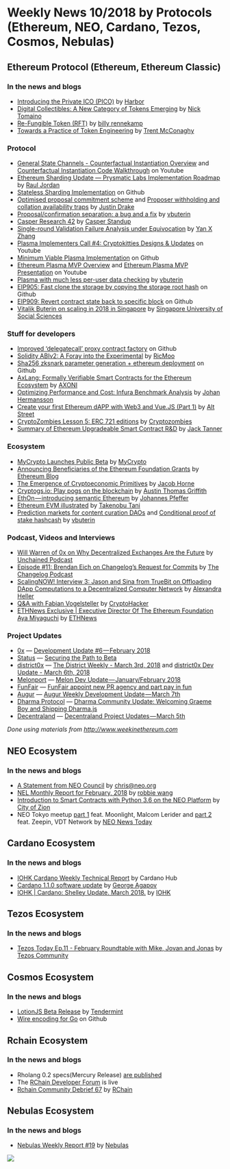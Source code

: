 ﻿# Weekly News 10/2018 by Protocols (Ethereum, NEO, Cardano, Tezos, Cosmos, Nebulas)

## Ethereum Protocol (Ethereum, Ethereum Classic)
### In the news and blogs

* [Introducing the Private ICO (PICO)](https://medium.com/harborhq/introducing-the-private-ico-pico-3e8b782924c1) by [Harbor](https://medium.com/@harbor_corporate)
* [Digital Collectibles: A New Category of Tokens Emerging](https://thecontrol.co/digital-collectibles-a-new-category-of-tokens-emerging-fb991c1dff6a) by [Nick Tomaino](https://thecontrol.co/@ntmoney)
* [Re-Fungible Token (RFT)](https://medium.com/@billyrennekamp/re-fungible-token-rft-29700359276) by [billy rennekamp](https://medium.com/@billyrennekamp)
* [Towards a Practice of Token Engineering](https://blog.oceanprotocol.com/towards-a-practice-of-token-engineering-b02feeeff7ca) by [Trent McConaghy](https://blog.oceanprotocol.com/@trentmc0)

### Protocol
* [General State Channels - Counterfactual Instantiation Overview](https://www.youtube.com/watch?v=pBrfbfmbvZ8&feature=youtu.be) and [Counterfactual Instantiation Code Walkthrough](https://www.youtube.com/watch?v=Ao0tj0HcIcc&feature=youtu.be) on Youtube
* [Ethereum Sharding Update — Prysmatic Labs Implementation Roadmap](https://medium.com/@rauljordan/ethereum-sharding-update-prysmatic-labs-implementation-roadmap-c625cd013aeb) by [Raul Jordan](https://medium.com/@rauljordan)
* [Stateless Sharding Implementation](https://github.com/paritytech/parity/issues/8001) on Github
* [Optimised proposal commitment scheme](https://ethresear.ch/t/optimised-proposal-commitment-scheme/1314) and [Proposer withholding and collation availability traps](https://ethresear.ch/t/proposer-withholding-and-collation-availability-traps/1294) by [Justin Drake](https://ethresear.ch/u/justindrake/summary)
* [Proposal/confirmation separation: a bug and a fix](https://ethresear.ch/t/proposal-confirmation-separation-a-bug-and-a-fix/1261) by [vbuterin](https://ethresear.ch/u/vbuterin/summary)
* [Casper Research 42](https://www.youtube.com/watch?v=rs6F275AmzA) by [Casper Standup](https://www.youtube.com/channel/UCi8byRkpJBbGgDot2pWXLHA)
* [Single-round Validation Failure Analysis under Equivocation](https://ethresear.ch/t/single-round-validation-failure-analysis-under-equivocation/1292) by [Yan X Zhang](https://ethresear.ch/u/krzhang/summary)
* [Plasma Implementers Call #4: Cryptokitties Designs & Updates](https://www.youtube.com/watch?v=IFuxe3vL--k) on Youtube
* [Minimum Viable Plasma Implementation](https://github.com/kr8os/lucidity-plasma) on Github
* [Ethereum Plasma MVP Overview](https://www.youtube.com/watch?v=jTc_2tyT_lY) and [Ethereum Plasma MVP Presentation](https://www.youtube.com/watch?v=jTc_2tyT_lY) on Youtube
* [Plasma with much less per-user data checking](https://ethresear.ch/t/plasma-with-much-less-per-user-data-checking/1298) by [vbuterin](https://ethresear.ch/u/vbuterin/summary)
* [EIP905: Fast clone the storage by copying the storage root hash](https://github.com/ethereum/EIPs/issues/905) on Github
* [EIP909: Revert contract state back to specific block](https://github.com/ethereum/EIPs/issues/909) on Github
* [Vitalik Buterin on scaling in 2018 in Singapore](https://www.facebook.com/suss.sg/videos/1174940702643388/) by [Singapore University of Social Sciences](https://www.facebook.com/suss.sg/?hc_ref=ARQwn3Q3rpdurcFHDDCIXt80P4i8FpRTDEdsAaYEPjcq0HnxeBwpD_p5DM8XfrkS_F4)

### Stuff for developers
* [Improved ‘delegatecall’ proxy contract factory](https://gist.github.com/GNSPS/ba7b88565c947cfd781d44cf469c2ddb) on Github
* [Solidity ABIv2: A Foray into the Experimental](https://blog.ricmoo.com/solidity-abiv2-a-foray-into-the-experimental-a6afd3d47185) by [RicMoo](https://blog.ricmoo.com/@ricmoo)
* [Sha256 zksnark parameter generation + ethereum deployment](https://github.com/barryWhiteHat/libsnark-tutorial/tree/sha256) on Github
* [AxLang: Formally Verifiable Smart Contracts for the Ethereum Ecosystem](https://medium.com/axoni/axlang-formally-verifiable-smart-contracts-for-the-ethereum-ecosystem-6201203be4e8) by [AXONI](https://medium.com/@Axoni)
* [Optimizing Performance and Cost: Infura Benchmark Analysis](https://blog.infura.io/optimizing-performance-and-cost-infura-benchmark-analysis-f083ccf8f6ac) by [Johan Hermansson](https://blog.infura.io/@johanherman)
* [Create your first Ethereum dAPP with Web3 and Vue.JS (Part 1)](https://itnext.io/create-your-first-ethereum-dapp-with-web3-and-vue-js-c7221af1ed82) by [Alt Street](https://itnext.io/@Alt_Street)
* [CryptoZombies Lesson 5: ERC 721 editions](https://cryptozombies.io/en/lesson/5) by [Cryptozombies](https://cryptozombies.io/en/course)
* [Summary of Ethereum Upgradeable Smart Contract R&D](https://blog.indorse.io/ethereum-upgradeable-smart-contract-strategies-456350d0557c) by [Jack Tanner](https://blog.indorse.io/@theblockstalk)

### Ecosystem
* [MyCrypto Launches Public Beta](https://medium.com/mycrypto/mycrypto-launches-public-beta-1b8ceb7e7cba) by [MyCrypto](https://medium.com/@MyCrypto)
* [Announcing Beneficiaries of the Ethereum Foundation Grants](https://blog.ethereum.org/2018/03/07/announcing-beneficiaries-ethereum-foundation-grants/) by [Ethereum Blog](https://blog.ethereum.org)
* [The Emergence of Cryptoeconomic Primitives](https://medium.com/@jacobscott/the-emergence-of-cryptoeconomic-primitives-14ef3300cc10) by [Jacob Horne](https://medium.com/@jacobscott)
* [Cryptogs.io](https://cryptogs.io)[: Play pogs on the blockchain](https://medium.com/@austin_48503/cryptogs-io-play-pogs-on-the-blockchain-1d5d372c7fe1) by [Austin Thomas Griffith](https://medium.com/@austin_48503)
* [EthOn — introducing semantic Ethereum](https://media.consensys.net/ethon-introducing-semantic-ethereum-15f1f0696986) by [Johannes Pfeffer](https://media.consensys.net/@oaeee)
* [Ethereum EVM illustrated](http://takenobu-hs.github.io/downloads/ethereum_evm_illustrated.pdf) by [Takenobu Tani](https://github.com/takenobu-hs)
* [Prediction markets for content curation DAOs](https://ethresear.ch/t/prediction-markets-for-content-curation-daos/1312) and [Conditional proof of stake hashcash](https://ethresear.ch/t/conditional-proof-of-stake-hashcash/1301) by [vbuterin](https://ethresear.ch/u/vbuterin/summary)

### Podcast, Videos and Interviews
* [Will Warren of 0x on Why Decentralized Exchanges Are the Future](http://unchainedpodcast.co/will-warren-of-0x-on-why-decentralized-exchanges-are-the-future) by [Unchained Podcast](http://unchainedpodcast.co)
* [Episode #11: Brendan Eich on Changelog’s Request for Commits](https://changelog.com/rfc/11) by [The Changelog Podcast](https://changelog.com)
* [ScalingNOW! Interview 3: Jason and Sina from TrueBit on Offloading DApp Computations to a Decentralized Computer Network](https://medium.com/giveth/scalingnow-interview-3-e8640cca83e4) by [Alexandra Heller](https://medium.com/@alexandraheller)
* [Q&A with Fabian Vogelsteller](https://cryptohackers.party/fabian-vogelsteller/) by [CryptoHacker](https://cryptohackers.party)
* [ETHNews Exclusive | Executive Director Of The Ethereum Foundation Aya Miyaguchi](https://www.ethnews.com/ethnews-exclusive-executive-director-of-the-ethereum-foundation-aya-miyaguchi) by [ETHNews](https://www.ethnews.com)

### Project Updates
* [0x](https://blog.0xproject.com) — [Development Update #6 — February 2018](https://blog.0xproject.com/development-update-6-february-2018-8d6f6018eabf)
* [Status](https://status.im) — [Securing the Path to Beta](https://blog.status.im/securing-the-path-to-beta-9cf47cfbddf8)
* [district0x](https://district0x.io) — [The District Weekly - March 3rd, 2018](https://blog.district0x.io/the-district-weekly-march-3rd-2018-c6549f8e89ff) and [district0x Dev Update - March 6th, 2018](https://blog.district0x.io/district0x-dev-update-march-6th-2018-b4a1fe00c911)
* [Melonport](https://melonport.com) — [Melon Dev Update — January/February 2018](https://medium.com/melonport-blog/melon-dev-update-january-february-2018-71bf58ff2d23)
* [FunFair](https://funfair.io) — [FunFair appoint new PR agency and part pay in fun](https://funfair.io/funfair-appoint-new-pr-agency-part-pay-fun/)
* [Augur](http://www.augur.net) — [Augur Weekly Development Update — March 7th](https://medium.com/@AugurProject/augur-weekly-development-update-march-7th-62ffd289420e)
* [Dharma Protocol](https://dharma.io) — [Dharma Community Update: Welcoming Graeme Boy and Shipping Dharma.js](https://blog.dharma.io/dharma-community-update-welcoming-graeme-boy-ddb5bec500d1)
* [Decentraland](https://decentraland.org) — [Decentraland Project Updates — March 5th](https://blog.decentraland.org/decentraland-project-updates-march-5th-139514fc86d8)

*Done using materials from http://www.weekinethereum.com*

## NEO Ecosystem
### In the news and blogs
* [A Statement from NEO Council](https://neo.org/blog/Details/3067) by chris@neo.org
* [NEL Monthly Report for February, 2018](https://medium.com/neweconolab/nel-monthly-report-for-february-2018-8a20a13ab7e4) by [robbie wang](https://medium.com/@WangRobbie)
* [Introduction to Smart Contracts with Python 3.6 on the NEO Platform](https://www.youtube.com/watch?v=ZZXz261AXrM) by [City of Zion
](https://www.youtube.com/channel/UCzlQUNLrRa8qJkz40G91iJg)
* NEO Tokyo meetup [part 1](https://www.youtube.com/watch?v=T99tWqQPkf8) feat. Moonlight, Malcom Lerider and [part 2](https://www.youtube.com/watch?v=LMLE0qGVoxY) feat. Zeepin, VDT Network by [NEO News Today](https://www.youtube.com/channel/UCh0I8wG0ZyC6DxaxrQFhyEQ)

## Cardano Ecosystem
### In the news and blogs
* [IOHK Cardano Weekly Technical Report](https://www.cardanohub.org/en/weekly-technical-report/) by Cardano Hub
* [Cardano 1.1.0 software update](https://iohk.io/blog/) by [George Agapov](https://iohk.io/team/george-agapov/)
* [IOHK | Cardano: Shelley Update. March 2018.](https://www.youtube.com/watch?v=GLciKKGPeTg&feature=youtu.be&utm_content=buffere8da3&utm_medium=social&utm_source=twitter.com&utm_campaign=buffer) by [IOHK](https://www.youtube.com/channel/UCBJ0p9aCW-W82TwNM-z3V2w)

## Tezos Ecosystem
### In the news and blogs
* [Tezos Today Ep.11 - February Roundtable with Mike, Jovan and Jonas](https://www.youtube.com/watch?v=xiqwcnHC7iQ) by [Tezos Community](https://www.youtube.com/channel/UCtEd2bkrhpH9ygGYx03MHtQ)

## Cosmos Ecosystem
### In the news and blogs
* [LotionJS Beta Release](https://blog.cosmos.network/lotionjs-beta-release-6866cae46f64) by [Tendermint](https://medium.com/@tendermint)
* [Wire encoding for Go](https://github.com/tendermint/go-wire/blob/develop/README.md) on Github

## Rchain Ecosystem
### In the news and blogs
* Rholang 0.2 specs(Mercury Release) [are published](https://developer.rchain.coop/rholang-spec-0.2.pdf)
* The [RChain Developer Forum](https://forum.rchain.coop/) is live
* [Rchain Community Debrief 67](https://www.youtube.com/watch?v=vEkISFk3Jlc) by [RChain](https://www.youtube.com/channel/UCSS3jCffMiz574_q64Ukj_w)

## Nebulas Ecosystem
### In the news and blogs
* [Nebulas Weekly Report #19](https://medium.com/nebulasio/nebulas-weekly-report-19-6804d6de0e18) by [Nebulas](https://medium.com/@nebulasio)


[![](https://steemitimages.com/DQmdkWT6cCPVYNzZASwHD3WZ5hKpHQv7927MvBt8wRYDDEC/image.png)](http://company.cyber.fund/#newsletter)
